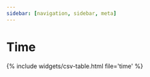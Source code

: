```yaml
---
sidebar: [navigation, sidebar, meta]
---
```

# Time
{% include widgets/csv-table.html file='time' %}